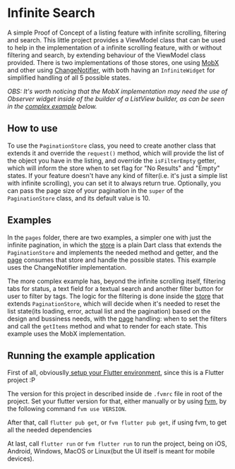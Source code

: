 # Infinite Search

A simple Proof of Concept of a listing feature with infinite scrolling, filtering and search. This little project provides a ViewModel class that can be used to help in the implementation of a infinite scrolling feature, with or without filtering and search, by extending behaviour of the ViewModel class provided. There is two implementations of those stores, one using [MobX](lib/core/mobx/mobx_pagination_store.dart) and other using [ChangeNotifier](lib/core/notifier/notifier_pagination_store.dart), with both having an `InfiniteWidget` for simplified handling of all 5 possible states.

_OBS: It's worth noticing that the MobX implementation may need the use of Observer widget inside of the builder of a ListView builder, as can be seen in the [complex example](lib/app/pages/complex/complex_page.dart) below._

## How to use

To use the `PaginationStore` class, you need to create another class that extends it and override the `request()` method, which will provide the list of the object you have in the listing, and override the `isFilterEmpty` getter, which will inform the store when to set flag for "No Results" and "Empty" states. If your feature doesn't have any kind of filter(i.e. it's just a simple list with infinite scrolling), you can set it to always return true. Optionally, you can pass the page size of your pagination in the `super` of the `PaginationStore` class, and its default value is 10.

## Examples

In the `pages` folder, there are two examples, a simpler one with just the infinite pagination, in which the [store](lib/app/pages/simple/simple_store.dart) is a plain Dart class that extends the `PaginationStore` and implements the needed method and getter, and the [page](lib/app/pages/simple/simple_page.dart) consumes that store and handle the possible states. This example uses the ChangeNotifier implementation.

The more complex example has, beyond the infinite scrolling itself, filtering tabs for status, a text field for a textual search and another filter button for user to filter by tags. The logic for the filtering is done inside the [store](lib/app/pages/complex/complex_store.dart) that extends `PaginationStore`, which will decide when it's needed to reset the list state(its loading, error, actual list and the pagination) based on the design and bussiness needs, with the [page](lib/app/pages/complex/complex_page.dart) handling: when to set the filters and call the `getItems` method and what to render for each state. This example uses the MobX implementation.

## Running the example application

First of all, obviouslly[ setup your Flutter environment](https://docs.flutter.dev/get-started/install), since this is a Flutter project :P

The version for this project in described inside de `.fvmrc` file in root of the project. Set your flutter version for that, either manually or by using [fvm](https://fvm.app), by the following command `fvm use VERSION`.

After that, call `flutter pub get`, or `fvm flutter pub get`, if using fvm, to get all the needed dependencies

At last, call `flutter run` or `fvm flutter run` to run the project, being on iOS, Android, Windows, MacOS or Linux(but the UI itself is meant for mobile devices).
